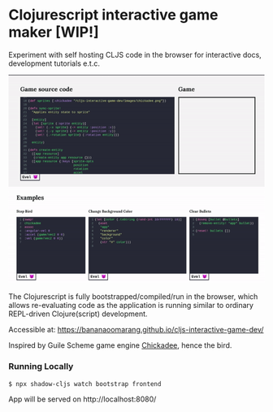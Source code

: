 # Clojurescript interactive game maker [WIP!] #

Experiment with self hosting CLJS code in the browser for interactive docs, development tutorials e.t.c.

![App Demo](demov2.gif)

The Clojurescript is fully bootstrapped/compiled/run in the browser, which allows re-evaluating code as the application is running similar to ordinary REPL-driven Clojure(script) development.

Accessible at: https://bananaoomarang.github.io/cljs-interactive-game-dev/

Inspired by Guile Scheme game engine [Chickadee](https://dthompson.us/projects/chickadee.html), hence the bird.

### Running Locally ###

```
$ npx shadow-cljs watch bootstrap frontend
```

App will be served on http://localhost:8080/
